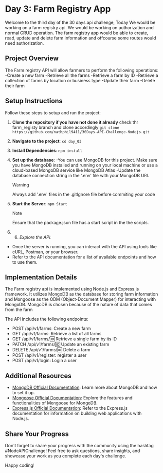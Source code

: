 # Day 3: Farm Registry App

Welcome to the third day of the 30 days api challenge, Today We would be working on a farm registry api. We would be working on authorization and normal CRUD operation. The farm registry app would be able to create, read, update and delete farm information and offcourse some routes would need authorization.

## Project Overview

The Farm registry API will allow farmers to perform the following operations:
-Create a new farm
-Retrieve all the farms
-Retrieve a farm by ID
-Retrieve a collection of farms by location or business type
-Update their farm
-Delete their farm

## Setup Instructions

Follow these steps to setup and run the project:

1. **Clone the repository if you have not done it already**
   check thr farm_registy branch and clone accordingly
   `git clone https://github.com/nathphil9411/30Days-API-Challenge-Nodejs.git`

2. **Navigate to the project**:
   `cd day_03`

3. **Install Dependencies**:
   `npm install `

4. **Set up the database**:
   -You can use MongoDB for this project. Make sure you have MongoDB installed and running on your local machine or use a cloud-based MongoDB service like MongoDB Atlas
   -Update the database connection string in the '.env' file with your MongoDB URI.

   > [!Warning]
   > Always add '.env' files in the .gitIgnore file before commiting your code

5. **Start the Server**:
   `npm Start`

   > [!note]
   > Ensure that the package.json file has a start script in the the scripts.

6. 6. _Explore the API_:

- Once the server is running, you can interact with the API using tools like cURL, Postman, or your browser.
- Refer to the API documentation for a list of available endpoints and how to use them.

## Implementation Details

The Farm registry api is implemented using Node.js and Express.js framework. It utilizes MongoDB as the database for storing farm information and Mongoose as the ODM (Object-Document Mapper) for interacting with MongoDB. MongoDB is chosen because of the nature of data that comes from the farm

The API includes the following endpoints:

- POST /api/v1/farms: Create a new farm
- GET /api/v1/farms: Retrieve a list of all farms
- GET /api/v1/farms/:id: Retrieve a single farm by its ID
- PATCH /api/v1/farms/:id: Update an existing farm
- DELETE /api/v1/farms/:id: Delete a farm
- POST /api/v1/register: register a user
- POST /api/v1/login: Login a user

## Additional Resources

- [MongoDB Official Documentation](https://docs.mongodb.com/): Learn more about MongoDB and how to set it up.
- [Mongoose Official Documentation](https://mongoosejs.com/docs/): Explore the features and functionalities of Mongoose for MongoDB.
- [Express.js Official Documentation](https://expressjs.com/): Refer to the Express.js documentation for information on building web applications with Node.js.

## Share Your Progress

Don't forget to share your progress with the community using the hashtag #NodeAPIChallenge! Feel free to ask questions, share insights, and showcase your work as you complete each day's challenge.

Happy coding!
